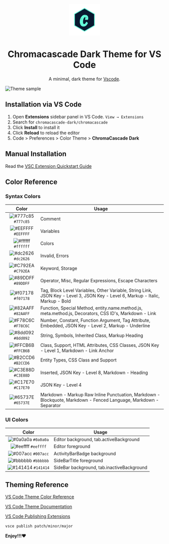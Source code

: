 <p align="center">
  <img alt="Chormacascade Logo" src="./assets/logo.png" width="100" />
</p>
<h1 align="center">
  Chromacascade Dark Theme for VS Code
</h1>
<p align="center">
  A minimal, dark theme for <a href="https://marketplace.visualstudio.com/items?itemName=ccd001.chromacascade-dark">Vscode</a>.
</p>

![Theme sample](https://github.com/afrid-md02/Chromacascade-dark/assets/165661014/b22dd15e-d1a3-40d9-8b76-14b59d93bde4)

## Installation via VS Code

1. Open **Extensions** sidebar panel in VS Code. `View → Extensions`
2. Search for `chromacascade-dark/chromacascade`
3. Click **Install** to install it
4. Click **Reload** to reload the editor
5. Code > Preferences > Color Theme > **ChromaCascade Dark**

## Manual Installation

Read the [VSC Extension Quickstart Guide](https://github.com/afrid-md02/Chromacascade-dark/blob/main/vsc-extension-quickstart.md)

## Color Reference

### Syntax Colors

|                                 Color                                  | Usage                                                                                                                           |
| :--------------------------------------------------------------------: | ------------------------------------------------------------------------------------------------------------------------------- |
| ![#777c85](https://via.placeholder.com/10/777c85.png?text=+) `#777c85` | Comment                                                                                                                         |
| ![#EEFFFF](https://via.placeholder.com/10/EEFFFF.png?text=+) `#EEFFFF` | Variables                                                                                                                       |
| ![#ffffff](https://via.placeholder.com/10/ffffff.png?text=+) `#ffffff` | Colors                                                                                                                          |
| ![#dc2626](https://via.placeholder.com/10/dc2626.png?text=+) `#dc2626` | Invalid, Errors                                                                                                                 |
| ![#C792EA](https://via.placeholder.com/10/C792EA.png?text=+) `#C792EA` | Keyword, Storage                                                                                                                |
| ![#89DDFF](https://via.placeholder.com/10/89DDFF.png?text=+) `#89DDFF` | Operator, Misc, Regular Expressions, Escape Characters                                                                          |
| ![#f07178](https://via.placeholder.com/10/f07178.png?text=+) `#f07178` | Tag, Block Level Variables, Other Variable, String Link, JSON Key - Level 3, JSON Key - Level 6, Markup - Italic, Markup - Bold |
| ![#82AAFF](https://via.placeholder.com/10/82AAFF.png?text=+) `#82AAFF` | Function, Special Method, entity.name.method.js, meta.method.js, Decorators, CSS ID's, Markdown - Link                          |
| ![#F78C6C](https://via.placeholder.com/10/F78C6C.png?text=+) `#F78C6C` | Number, Constant, Function Argument, Tag Attribute, Embedded, JSON Key - Level 2, Markup - Underline                            |
| ![#8dd092](https://via.placeholder.com/10/8dd092.png?text=+) `#8dd092` | String, Symbols, Inherited Class, Markup Heading                                                                                |
| ![#FFCB6B](https://via.placeholder.com/10/FFCB6B.png?text=+) `#FFCB6B` | Class, Support, HTML Attributes, CSS Classes, JSON Key - Level 1, Markdown - Link Anchor                                        |
| ![#B2CCD6](https://via.placeholder.com/10/B2CCD6.png?text=+) `#B2CCD6` | Entity Types, CSS Class and Support                                                                                             |
| ![#C3E88D](https://via.placeholder.com/10/C3E88D.png?text=+) `#C3E88D` | Inserted, JSON Key - Level 8, Markdown - Heading                                                                                |
| ![#C17E70](https://via.placeholder.com/10/C17E70.png?text=+) `#C17E70` | JSON Key - Level 4                                                                                                              |
| ![#65737E](https://via.placeholder.com/10/65737E.png?text=+) `#65737E` | Markdown - Markup Raw Inline Punctuation, Markdown - Blockquote, Markdown - Fenced Language, Markdown - Separator               |

### UI Colors

|                                 Color                                  | Usage                                      |
| :--------------------------------------------------------------------: | ------------------------------------------ |
| ![#0a0a0a](https://via.placeholder.com/10/0a0a0a.png?text=+) `#0a0a0a` | Editor background, tab.activeBackground    |
| ![#eeffff](https://via.placeholder.com/10/eeffff.png?text=+) `#eeffff` | Editor foreground                          |
| ![#007acc](https://via.placeholder.com/10/007acc.png?text=+) `#007acc` | ActivityBarBadge background                |
| ![#bbbbbb](https://via.placeholder.com/10/bbbbbb.png?text=+) `#bbbbbb` | SideBarTitle foreground                    |
| ![#141414](https://via.placeholder.com/10/141414.png?text=+) `#141414` | SideBar background, tab.inactiveBackground |

## Theming Reference

[VS Code Theme Color Reference](https://code.visualstudio.com/docs/getstarted/theme-color-reference)

[VS Code Theme Documentation](https://code.visualstudio.com/docs/extensions/themes-snippets-colorizers)

[VS Code Publishing Extensions](https://code.visualstudio.com/docs/extensions/publish-extension)

```bash
vsce publish patch/minor/major
```

**Enjoy!!!❤️**
